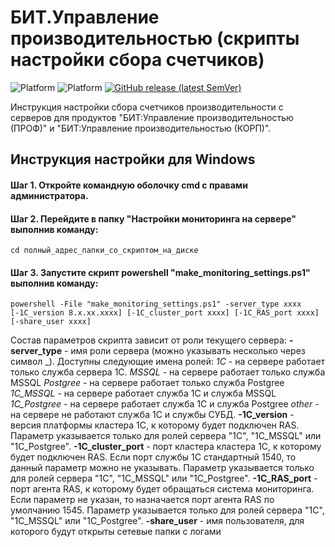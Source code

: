 # БИТ.Управление производительностью (скрипты настройки сбора счетчиков)

![Platform](https://img.shields.io/badge/-Linux-green)
![Platform](https://img.shields.io/badge/-win--32%7C64-lightgrey)
[![GitHub release (latest SemVer)](https://img.shields.io/github/v/release/Shanginre/AddInNative_SynchClientServer)](https://github.com/Shanginre/AddInNative_SynchClientServer/releases)

Инструкция настройки сбора счетчиков производительности с серверов для продуктов "БИТ:Управление производительностью (ПРОФ)" и "БИТ:Управление производительностью (КОРП)".

## Инструкция настройки для Windows

#### Шаг 1. Откройте командную оболочку cmd с правами администратора. 

#### Шаг 2. Перейдите в папку "Настройки мониторинга на сервере" выполнив команду: 
```console	
cd полный_адрес_папки_со_скриптом_на_диске
```

#### Шаг 3. Запустите скрипт powershell "make_monitoring_settings.ps1" выполнив команду: 
```console	
powershell -File "make_monitoring_settings.ps1" -server_type xxxx [-1C_version 8.x.xx.xxxx] [-1C_cluster_port хххх] [-1C_RAS_port хххх] [-share_user хххх]
```
Состав параметров скрипта зависит от роли текущего сервера:
    **-server_type** - имя роли сервера (можно указывать несколько через символ \_). Доступны следующие имена ролей:
        *1C* - на сервере работает только служба сервера 1С.
        *MSSQL* - на сервере работает только служба MSSQL
        *Postgree* - на сервере работает только служба Postgree
        *1C_MSSQL* - на сервере работает служба 1C и служба MSSQL
        *1C_Postgree* - на сервере работает служба 1C и служба Postgree
        *other* - на сервере не работают служба 1С и службы СУБД.
    **-1C_version** - версия платформы кластера 1С, к которому будет подключен RAS. 
        Параметр указывается только для ролей сервера "1C", "1C_MSSQL" или "1C_Postgree".
    **-1C_cluster_port** - порт кластера кластера 1С, к которому будет подключен RAS.
        Если порт службы 1С стандартный 1540, то данный параметр можно не указывать.
        Параметр указывается только для ролей сервера "1C", "1C_MSSQL" или "1C_Postgree". 
    **-1C_RAS_port** - порт агента RAS, к которому будет обращаться система мониторинга.
        Если параметр не указан, то назначается порт агента RAS по умолчанию 1545.
        Параметр указывается только для ролей сервера "1C", "1C_MSSQL" или "1C_Postgree".
    **-share_user** - имя пользователя, для которого будут открыты сетевые папки с логами